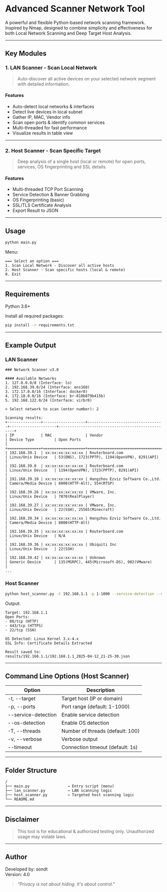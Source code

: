 
# Advanced Scanner Network Tool

A powerful and flexible Python-based network scanning framework.  
Inspired by Nmap, designed to combine simplicity and effectiveness for both Local Network Scanning and Deep Target Host Analysis.

---

## Key Modules

### 1. LAN Scanner - Scan Local Network
> Auto-discover all active devices on your selected network segment with detailed information.

#### Features
- Auto-detect local networks & interfaces
- Detect live devices in local subnet
- Gather IP, MAC, Vendor info
- Scan open ports & identify common services
- Multi-threaded for fast performance
- Visualize results in table view

---

### 2. Host Scanner - Scan Specific Target
> Deep analysis of a single host (local or remote) for open ports, services, OS fingerprinting and SSL details.

#### Features
- Multi-threaded TCP Port Scanning
- Service Detection & Banner Grabbing
- OS Fingerprinting (basic)
- SSL/TLS Certificate Analysis
- Export Result to JSON

---

## Usage

```bash
python main.py
```

Menu:
```
=== Select an option ===
1. Scan Local Network - Discover all active hosts     
2. Host Scanner - Scan specific hosts (local & remote)
0. Exit
```

---

## Requirements

Python 3.6+

Install all required packages:
```bash
pip install -r requirements.txt
```

---

## Example Output

### LAN Scanner
```
### Network Scanner v3.0

#### Available Networks
1. 127.0.0.0/8 (Interface: lo)  
2. 192.168.39.0/24 (Interface: ens160)  
3. 172.17.0.0/16 (Interface: docker0)  
4. 172.18.0.0/16 (Interface: br-810b879b415b)  
5. 192.168.122.0/24 (Interface: virbr0)  

> Select network to scan (enter number): 2  

Scanning results:
+---------------+-------------------+----------------------------------+---------------------+--------------------------------------------------+
| IP            | MAC               | Vendor                           | Device Type         | Open Ports                                       |
+===============+===================+==================================+=====================+==================================================+
| 192.168.39.1  | xx:xx:xx:xx:xx:xx | Routerboard.com                  | Linux/Unix Device   | 53(DNS), 1723(PPTP), 1194(OpenVPN), 8291(API)    |
| 192.168.39.8  | xx:xx:xx:xx:xx:xx | Routerboard.com                  | Linux/Unix Device   | 1194(OpenVPN), 1723(PPTP), 8291(API)             |
| 192.168.39.10 | xx:xx:xx:xx:xx:xx | Hangzhou Ezviz Software Co.,Ltd. | Camera/Media Device | 8000(HTTP-Alt), 554(RTSP)                        |
| 192.168.39.26 | xx:xx:xx:xx:xx:xx | VMware, Inc.                     | Linux/Unix Device   | 7070(RealPlayer)                                 |
| 192.168.39.27 | xx:xx:xx:xx:xx:xx | VMware, Inc.                     | Linux/Unix Device   | 22(SSH), 25565(Minecraft)                        |
| 192.168.39.34 | xx:xx:xx:xx:xx:xx | Hangzhou Ezviz Software Co.,Ltd. | Camera/Media Device | 8000(HTTP-Alt)                                   |
| 192.168.39.35 | xx:xx:xx:xx:xx:xx | Routerboard.com                  | Linux/Unix Device   | N/A                                              |
| 192.168.39.36 | xx:xx:xx:xx:xx:xx | Ubiquiti Inc                     | Linux/Unix Device   | 22(SSH)                                          |
| 192.168.39.42 | xx:xx:xx:xx:xx:xx | Unknown                          | Generic Device      | 135(MSRPC), 445(Microsoft-DS), 902(VMware)       |
...
```

### Host Scanner
```bash
python host_scanner.py -t 192.168.1.1 -p 1-1000 --service-detection --os-detection -v
```

Output:
```
Target: 192.168.1.1
Open Ports:
- 80/tcp (HTTP)
- 443/tcp (HTTPS)
- 22/tcp (SSH)

OS Detected: Linux Kernel 3.x-4.x
SSL Info: Certificate Details Extracted

Result saved to:
results/192.168.1.1/192.168.1.1_2025-04-12_21-25-30.json
```

---

## Command Line Options (Host Scanner)

| Option                | Description                                              |
|----------------------|----------------------------------------------------------|
| -t, --target         | Target host (IP or domain)                               |
| -p, --ports          | Port range (default: 1-1000)                            |
| --service-detection  | Enable service detection                                |
| --os-detection       | Enable OS detection                                     |
| -T, --threads        | Number of threads (default: 100)                        |
| -v, --verbose        | Verbose output                                          |
| --timeout            | Connection timeout (default: 1s)                        |

---

## Folder Structure
```
/
├── main.py                 → Entry script (menu)
├── lan_scanner.py          → LAN scanning logic
├── host_scanner.py         → Targeted host scanning logic
└── README.md
```

---

## Disclaimer
> This tool is for educational & authorized testing only. Unauthorized usage may violate laws.

---

## Author
Developed by: sondt  
Version: 4.0  

> _"Privacy is not about hiding. It's about control."_
